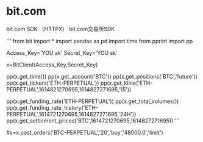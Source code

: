 # bit.com
bit.com SDK （HTTPX）
bit.com交易所SDK


'''
from bit import *
import pandas as pd
import time
from pprint import pp


Access_Key='YOU ak'
Secret_Key='YOU sk'

x=BitClient(Access_Key,Secret_Key)


pp(x.get_time())
pp(x.get_account('BTC'))
pp(x.get_positions('BTC','future'))
pp(x.get_tickers('ETH-PERPETUAL'))
pp(x.get_kline('ETH-PERPETUAL',1614821270695,1614827271695,'15'))


pp(x.get_funding_rate('ETH-PERPETUAL'))
pp(x.get_total_volumes())
pp(x.get_funding_rate_history('ETH-PERPETUAL',1614721270695,1614827271695,'24H'))
pp(x.get_settlement_prices('BTC',1614721270695,1614827271695))
'''







#s=x.post_orders('BTC-PERPETUAL','20','buy','48000.0','limit')

